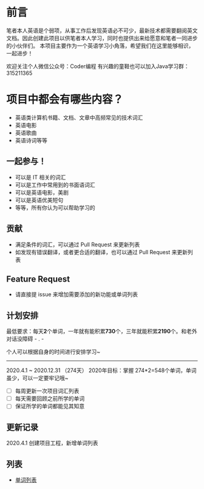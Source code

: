 # 前言

笔者本人英语是个弱项，从事工作后发现英语必不可少，最新技术都需要翻阅英文文档。因此创建此项目以供笔者本人学习，同时也提供出来给愿意和笔者一同进步的小伙伴们。
本项目主要作为一个英语学习小角落，希望我们在这里能够相识，一起进步！

欢迎关注个人微信公众号：Coder编程
有兴趣的童鞋也可以加入Java学习群：315211365

# 项目中都会有哪些内容？

- 英语类计算机书籍、文档、文章中高频常见的技术词汇
- 英语电影
- 英语歌曲
- 英语诗词等等


## 一起参与！

- 可以是 IT 相关的词汇
- 可以是工作中常用到的书面语词汇
- 可以是英语电影，美剧
- 可以是英语优美短句
- 等等，所有你认为可以帮助学习的


## 贡献

- 满足条件的词汇，可以通过 Pull Request 来更新列表
- 如发现有错误翻译，或者更合适的翻译，也可以通过 Pull Request 来更新列表

## Feature Request

- 请直接提 issue 来增加需要添加的新功能或单词列表

## 计划安排


最低要求：每天**2**个单词，一年就有能积累**730**个，三年就能积累**2190**个。和老外对话没障碍 - . -


个人可以根据自身的时间进行安排学习~

---

2020.4.1 ~ 2020.12.31 （274天） 
2020年目标：掌握 274*2=548个单词，单词虽少，可以一定要牢记哦~

- [ ] 每周更新一次项目词汇列表
- [ ] 每天需要回顾之前所学的单词
- [ ] 保证所学的单词都能见其知意

## 更新记录

2020.4.1 创建项目工程，新增单词列表

## 列表

- [单词列表](WordList.md)